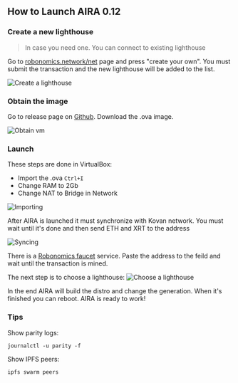 ## How to Launch AIRA 0.12

### Create a new lighthouse

> In case you need one. You can connect to existing lighthouse

Go to [robonomics.network/net](https://robonomics.network/net/) page and press "create your own". You must submit the transaction and the new lighthouse will be added to the list.

![Create a lighthouse](/img/aira012/Screenshot_1.png "Create a lighthouse")

### Obtain the image

Go to release page on [Github](https://github.com/airalab/aira/releases/tag/0.12). Download the .ova image.

![Obtain vm](/img/aira012/Screenshot_2.png "Obtain the image")

### Launch

These steps are done in VirtualBox:
* Import the .ova `Ctrl+I`
* Change RAM to 2Gb
* Change NAT to Bridge in Network

![Importing](/img/aira012/Screenshot_3.png "Importing")

After AIRA is launched it must synchronize with Kovan network. You must wait until it's done and then send ETH and XRT to the address

![Syncing](/img/aira012/Screenshot_4.png "AIRA asks for ETH and XRT")

There is a [Robonomics faucet](https://robonomics.network/faucet/) service. Paste the address to the feild and wait until the transaction is mined. 

The next step is to choose a lighthouse:
![Choose a lighthouse](/img/aira012/Screenshot_5.png "Choose a lighthouse")

In the end AIRA will build the distro and change the generation. When it's finished you can reboot. AIRA is ready to work!

### Tips

Show parity logs:
```
journalctl -u parity -f
```

Show IPFS peers:
```
ipfs swarm peers
```

